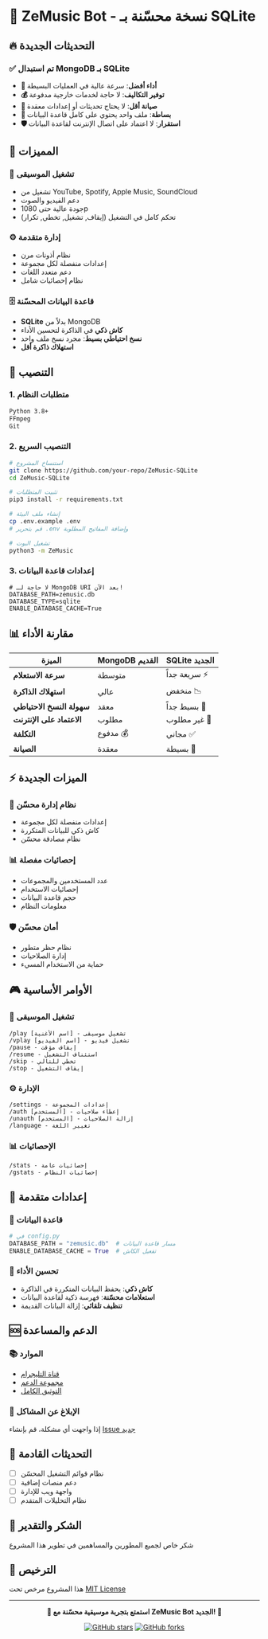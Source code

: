 # 🎵 ZeMusic Bot - نسخة محسّنة بـ SQLite

## 🔥 **التحديثات الجديدة**

### ✅ **تم استبدال MongoDB بـ SQLite**
- **🚀 أداء أفضل**: سرعة عالية في العمليات البسيطة
- **💰 توفير التكاليف**: لا حاجة لخدمات خارجية مدفوعة
- **🔧 صيانة أقل**: لا يحتاج تحديثات أو إعدادات معقدة
- **📁 بساطة**: ملف واحد يحتوي على كامل قاعدة البيانات
- **🛡️ استقرار**: لا اعتماد على اتصال الإنترنت لقاعدة البيانات

## 🎯 **المميزات**

### 🎵 **تشغيل الموسيقى**
- تشغيل من YouTube, Spotify, Apple Music, SoundCloud
- دعم الفيديو والصوت
- جودة عالية حتى 1080p
- تحكم كامل في التشغيل (إيقاف, تشغيل, تخطي, تكرار)

### ⚙️ **إدارة متقدمة**
- نظام أذونات مرن
- إعدادات منفصلة لكل مجموعة
- دعم متعدد اللغات
- نظام إحصائيات شامل

### 🗄️ **قاعدة البيانات المحسّنة**
- **SQLite** بدلاً من MongoDB
- **كاش ذكي** في الذاكرة لتحسين الأداء
- **نسخ احتياطي بسيط**: مجرد نسخ ملف واحد
- **استهلاك ذاكرة أقل**

## 🚀 **التنصيب**

### 1. **متطلبات النظام**
```bash
Python 3.8+
FFmpeg
Git
```

### 2. **التنصيب السريع**
```bash
# استنساخ المشروع
git clone https://github.com/your-repo/ZeMusic-SQLite
cd ZeMusic-SQLite

# تثبيت المتطلبات
pip3 install -r requirements.txt

# إنشاء ملف البيئة
cp .env.example .env
# قم بتحرير .env وإضافة المفاتيح المطلوبة

# تشغيل البوت
python3 -m ZeMusic
```

### 3. **إعدادات قاعدة البيانات**
```env
# لا حاجة لـ MongoDB URI بعد الآن!
DATABASE_PATH=zemusic.db
DATABASE_TYPE=sqlite
ENABLE_DATABASE_CACHE=True
```

## 📊 **مقارنة الأداء**

| الميزة | MongoDB القديم | SQLite الجديد |
|-------|----------------|---------------|
| **سرعة الاستعلام** | متوسطة | سريعة جداً ⚡ |
| **استهلاك الذاكرة** | عالي | منخفض 📉 |
| **سهولة النسخ الاحتياطي** | معقد | بسيط جداً 📁 |
| **الاعتماد على الإنترنت** | مطلوب | غير مطلوب 🔄 |
| **التكلفة** | مدفوع 💰 | مجاني ✅ |
| **الصيانة** | معقدة | بسيطة 🔧 |

## ⚡ **الميزات الجديدة**

### 🔧 **نظام إدارة محسّن**
- إعدادات منفصلة لكل مجموعة
- كاش ذكي للبيانات المتكررة
- نظام مصادقة محسّن

### 📊 **إحصائيات مفصلة**
- عدد المستخدمين والمجموعات
- إحصائيات الاستخدام
- حجم قاعدة البيانات
- معلومات النظام

### 🛡️ **أمان محسّن**
- نظام حظر متطور
- إدارة الصلاحيات
- حماية من الاستخدام المسيء

## 🎮 **الأوامر الأساسية**

### 🎵 **تشغيل الموسيقى**
```
/play [اسم الأغنية] - تشغيل موسيقى
/vplay [اسم الفيديو] - تشغيل فيديو
/pause - إيقاف مؤقت
/resume - استئناف التشغيل
/skip - تخطي للتالي
/stop - إيقاف التشغيل
```

### ⚙️ **الإدارة**
```
/settings - إعدادات المجموعة
/auth [المستخدم] - إعطاء صلاحيات
/unauth [المستخدم] - إزالة الصلاحيات
/language - تغيير اللغة
```

### 📊 **الإحصائيات**
```
/stats - إحصائيات عامة
/gstats - إحصائيات النظام
```

## 🔧 **إعدادات متقدمة**

### 📁 **قاعدة البيانات**
```python
# في config.py
DATABASE_PATH = "zemusic.db"  # مسار قاعدة البيانات
ENABLE_DATABASE_CACHE = True  # تفعيل الكاش
```

### 🎯 **تحسين الأداء**
- **كاش ذكي**: يحفظ البيانات المتكررة في الذاكرة
- **استعلامات محسّنة**: فهرسة ذكية لقاعدة البيانات
- **تنظيف تلقائي**: إزالة البيانات القديمة

## 🆘 **الدعم والمساعدة**

### 📚 **الموارد**
- [قناة التليجرام](https://t.me/your_channel)
- [مجموعة الدعم](https://t.me/your_support)
- [التوثيق الكامل](https://docs.your-site.com)

### 🐛 **الإبلاغ عن المشاكل**
إذا واجهت أي مشكلة، قم بإنشاء [Issue جديد](https://github.com/your-repo/issues)

## 📝 **التحديثات القادمة**

- [ ] نظام قوائم التشغيل المحسّن
- [ ] دعم منصات إضافية
- [ ] واجهة ويب للإدارة
- [ ] نظام التحليلات المتقدم

## 🙏 **الشكر والتقدير**

شكر خاص لجميع المطورين والمساهمين في تطوير هذا المشروع

## 📄 **الترخيص**

هذا المشروع مرخص تحت [MIT License](LICENSE)

---

<div align="center">

**🎵 استمتع بتجربة موسيقية محسّنة مع ZeMusic Bot الجديد! 🎵**

[![GitHub stars](https://img.shields.io/github/stars/your-repo/ZeMusic-SQLite?style=social)](https://github.com/your-repo/ZeMusic-SQLite/stargazers)
[![GitHub forks](https://img.shields.io/github/forks/your-repo/ZeMusic-SQLite?style=social)](https://github.com/your-repo/ZeMusic-SQLite/network)

</div>

